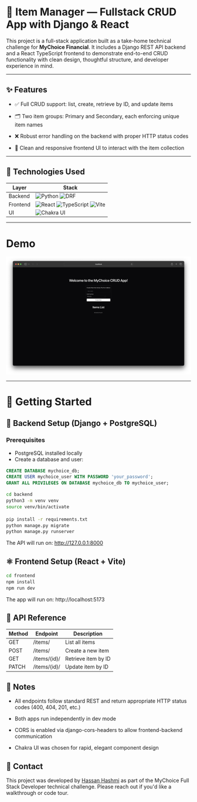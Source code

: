 # 🧱 Item Manager — Fullstack CRUD App with Django & React

This project is a full-stack application built as a take-home technical challenge for **MyChoice Financial**. It includes a Django REST API backend and a React TypeScript frontend to demonstrate end-to-end CRUD functionality with clean design, thoughtful structure, and developer experience in mind.

---

## ✨ Features

- ✅ Full CRUD support: list, create, retrieve by ID, and update items

- 🗂️ Two item groups: Primary and Secondary, each enforcing unique item names

- ❌ Robust error handling on the backend with proper HTTP status codes

- 🧾 Clean and responsive frontend UI to interact with the item collection



---

## 🧩 Technologies Used

| Layer    | Stack                                                   |
|----------|---------------------------------------------------------|
| Backend  | ![Python](https://img.shields.io/badge/Python-3776AB?style=for-the-badge&logo=python&logoColor=white) ![DRF](https://img.shields.io/badge/Django_REST_Framework-092E20?style=for-the-badge&logo=django&logoColor=white) |
| Frontend | ![React](https://img.shields.io/badge/React-61DAFB?style=for-the-badge&logo=react&logoColor=black) ![TypeScript](https://img.shields.io/badge/TypeScript-3178C6?style=for-the-badge&logo=typescript&logoColor=white) ![Vite](https://img.shields.io/badge/Vite-646CFF?style=for-the-badge&logo=vite&logoColor=white)                |
| UI       | ![Chakra UI](https://img.shields.io/badge/Chakra_UI-319795?style=for-the-badge&logo=chakra-ui&logoColor=white)                                                                                                   |


---

# Demo
[![IMAGE ALT TEXT HERE](./thumbnail.png)](https://youtu.be/ETHNMTn3eaA)

---

# 🚀 Getting Started
## 🐍 Backend Setup (Django + PostgreSQL)

### Prerequisites

- PostgreSQL installed locally
- Create a database and user:

```sql
CREATE DATABASE mychoice_db;
CREATE USER mychoice_user WITH PASSWORD 'your_password';
GRANT ALL PRIVILEGES ON DATABASE mychoice_db TO mychoice_user;
```

```bash
cd backend
python3 -m venv venv
source venv/bin/activate

pip install -r requirements.txt
python manage.py migrate
python manage.py runserver
```
The API will run on: http://127.0.0.1:8000

## ⚛️ Frontend Setup (React + Vite)
```bash
cd frontend
npm install
npm run dev
```
The app will run on: http://localhost:5173

## 🔌 API Reference

| Method      | Endpoint	   | Description        |
|-------------|--------------|--------------------|
| GET         | /items/	     | List all items     |
| POST	      | /items/	     | Create a new item  |
| GET         |	/items/{id}/ | Retrieve item by ID|
| PATCH	      | /items/{id}/ | Update item by ID  |                


## 📌 Notes
- All endpoints follow standard REST and return appropriate HTTP status codes (400, 404, 201, etc.)

- Both apps run independently in dev mode

- CORS is enabled via django-cors-headers to allow frontend-backend communication

- Chakra UI was chosen for rapid, elegant component design


## 📮 Contact
This project was developed by [Hassan Hashmi](https://hassan-hashmi.com/) as part of the MyChoice Full Stack Developer technical challenge. Please reach out if you'd like a walkthrough or code tour.
